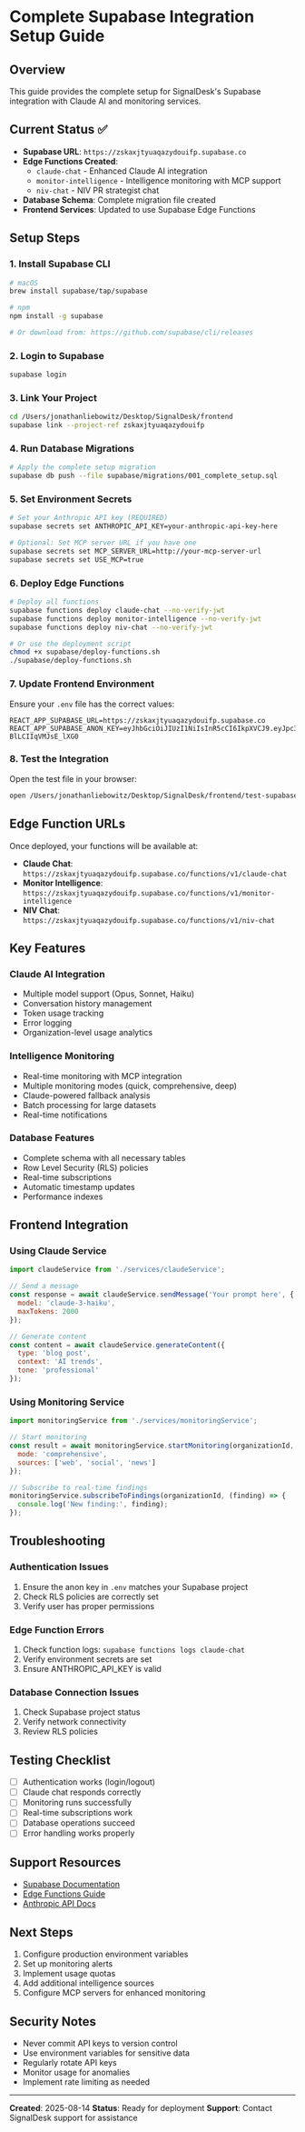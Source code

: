 # Complete Supabase Integration Setup Guide

## Overview
This guide provides the complete setup for SignalDesk's Supabase integration with Claude AI and monitoring services.

## Current Status ✅
- **Supabase URL**: `https://zskaxjtyuaqazydouifp.supabase.co`
- **Edge Functions Created**:
  - `claude-chat` - Enhanced Claude AI integration
  - `monitor-intelligence` - Intelligence monitoring with MCP support
  - `niv-chat` - NIV PR strategist chat
- **Database Schema**: Complete migration file created
- **Frontend Services**: Updated to use Supabase Edge Functions

## Setup Steps

### 1. Install Supabase CLI
```bash
# macOS
brew install supabase/tap/supabase

# npm
npm install -g supabase

# Or download from: https://github.com/supabase/cli/releases
```

### 2. Login to Supabase
```bash
supabase login
```

### 3. Link Your Project
```bash
cd /Users/jonathanliebowitz/Desktop/SignalDesk/frontend
supabase link --project-ref zskaxjtyuaqazydouifp
```

### 4. Run Database Migrations
```bash
# Apply the complete setup migration
supabase db push --file supabase/migrations/001_complete_setup.sql
```

### 5. Set Environment Secrets
```bash
# Set your Anthropic API key (REQUIRED)
supabase secrets set ANTHROPIC_API_KEY=your-anthropic-api-key-here

# Optional: Set MCP server URL if you have one
supabase secrets set MCP_SERVER_URL=http://your-mcp-server-url
supabase secrets set USE_MCP=true
```

### 6. Deploy Edge Functions
```bash
# Deploy all functions
supabase functions deploy claude-chat --no-verify-jwt
supabase functions deploy monitor-intelligence --no-verify-jwt
supabase functions deploy niv-chat --no-verify-jwt

# Or use the deployment script
chmod +x supabase/deploy-functions.sh
./supabase/deploy-functions.sh
```

### 7. Update Frontend Environment
Ensure your `.env` file has the correct values:
```env
REACT_APP_SUPABASE_URL=https://zskaxjtyuaqazydouifp.supabase.co
REACT_APP_SUPABASE_ANON_KEY=eyJhbGciOiJIUzI1NiIsInR5cCI6IkpXVCJ9.eyJpc3MiOiJzdXBhYmFzZSIsInJlZiI6Inpza2F4anR5dWFxYXp5ZG91aWZwIiwicm9sZSI6ImFub24iLCJpYXQiOjE3MzU3Nzk5MjgsImV4cCI6MjA1MTM1NTkyOH0.MJgH4j8wXJhZgfvMOpViiCyxT-BlLCIIqVMJsE_lXG0
```

### 8. Test the Integration
Open the test file in your browser:
```bash
open /Users/jonathanliebowitz/Desktop/SignalDesk/frontend/test-supabase-functions.html
```

## Edge Function URLs
Once deployed, your functions will be available at:
- **Claude Chat**: `https://zskaxjtyuaqazydouifp.supabase.co/functions/v1/claude-chat`
- **Monitor Intelligence**: `https://zskaxjtyuaqazydouifp.supabase.co/functions/v1/monitor-intelligence`
- **NIV Chat**: `https://zskaxjtyuaqazydouifp.supabase.co/functions/v1/niv-chat`

## Key Features

### Claude AI Integration
- Multiple model support (Opus, Sonnet, Haiku)
- Conversation history management
- Token usage tracking
- Error logging
- Organization-level usage analytics

### Intelligence Monitoring
- Real-time monitoring with MCP integration
- Multiple monitoring modes (quick, comprehensive, deep)
- Claude-powered fallback analysis
- Batch processing for large datasets
- Real-time notifications

### Database Features
- Complete schema with all necessary tables
- Row Level Security (RLS) policies
- Real-time subscriptions
- Automatic timestamp updates
- Performance indexes

## Frontend Integration

### Using Claude Service
```javascript
import claudeService from './services/claudeService';

// Send a message
const response = await claudeService.sendMessage('Your prompt here', {
  model: 'claude-3-haiku',
  maxTokens: 2000
});

// Generate content
const content = await claudeService.generateContent({
  type: 'blog post',
  context: 'AI trends',
  tone: 'professional'
});
```

### Using Monitoring Service
```javascript
import monitoringService from './services/monitoringService';

// Start monitoring
const result = await monitoringService.startMonitoring(organizationId, {
  mode: 'comprehensive',
  sources: ['web', 'social', 'news']
});

// Subscribe to real-time findings
monitoringService.subscribeToFindings(organizationId, (finding) => {
  console.log('New finding:', finding);
});
```

## Troubleshooting

### Authentication Issues
1. Ensure the anon key in `.env` matches your Supabase project
2. Check RLS policies are correctly set
3. Verify user has proper permissions

### Edge Function Errors
1. Check function logs: `supabase functions logs claude-chat`
2. Verify environment secrets are set
3. Ensure ANTHROPIC_API_KEY is valid

### Database Connection Issues
1. Check Supabase project status
2. Verify network connectivity
3. Review RLS policies

## Testing Checklist
- [ ] Authentication works (login/logout)
- [ ] Claude chat responds correctly
- [ ] Monitoring runs successfully
- [ ] Real-time subscriptions work
- [ ] Database operations succeed
- [ ] Error handling works properly

## Support Resources
- [Supabase Documentation](https://supabase.com/docs)
- [Edge Functions Guide](https://supabase.com/docs/guides/functions)
- [Anthropic API Docs](https://docs.anthropic.com)

## Next Steps
1. Configure production environment variables
2. Set up monitoring alerts
3. Implement usage quotas
4. Add additional intelligence sources
5. Configure MCP servers for enhanced monitoring

## Security Notes
- Never commit API keys to version control
- Use environment variables for sensitive data
- Regularly rotate API keys
- Monitor usage for anomalies
- Implement rate limiting as needed

---

**Created**: 2025-08-14
**Status**: Ready for deployment
**Support**: Contact SignalDesk support for assistance